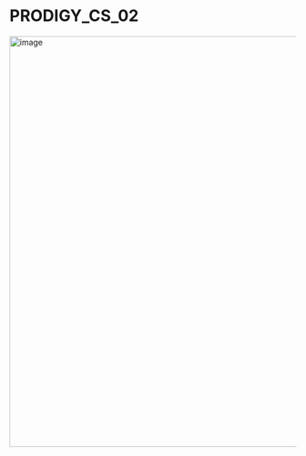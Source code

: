 # PRODIGY_CS_02

<img width="722" alt="image" src="https://github.com/MuhammadJamshaidGhaffar/PRODIGY_CS_02/assets/75721211/47d262a7-ea7f-4b0e-bf85-a6b4749d850f">

